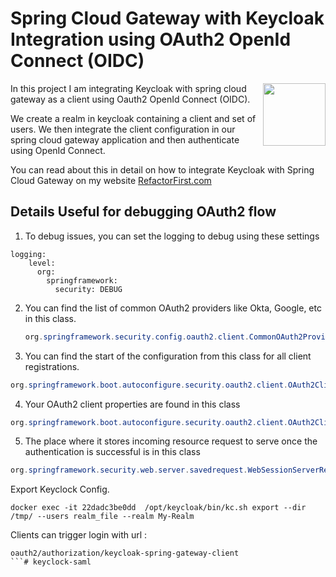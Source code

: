# Spring Cloud Gateway with Keycloak Integration using OAuth2 OpenId Connect (OIDC)
<a href="https://foojay.io/works-with-openjdk"><img align="right" src="https://github.com/foojayio/badges/raw/main/works_with_openjdk/Works-with-OpenJDK.png" width="100"></a>


In this project I am integrating Keycloak with spring cloud gateway as a client using Oauth2 OpenId Connect (OIDC).

We create a realm in keycloak containing a client and set of users. We then integrate the client configuration in our spring cloud gateway application and then authenticate using OpenId Connect.

You can read about this in detail on how to integrate Keycloak with Spring Cloud Gateway on my website [RefactorFirst.com](https://refactorfirst.com)

## Details Useful for debugging OAuth2 flow

1. To debug issues, you can set the logging to debug using these settings
```properties
logging:
    level:
      org:
        springframework:
          security: DEBUG
```

2. You can find the list of common OAuth2 providers like Okta, Google, etc in this class.
   ```java
   org.springframework.security.config.oauth2.client.CommonOAuth2Provider
   ```
3. You can find the start of the configuration from this class for all client registrations. 
```java
org.springframework.boot.autoconfigure.security.oauth2.client.OAuth2ClientPropertiesRegistrationAdapter#getClientRegistrations
```
4. Your OAuth2 client properties are found in this class
```java
org.springframework.boot.autoconfigure.security.oauth2.client.OAuth2ClientProperties
```
5. The place where it stores incoming resource request to serve once the authentication is successful is in this class

```java
org.springframework.security.web.server.savedrequest.WebSessionServerRequestCache.saveRequest
```

Export Keyclock Config.

```shell
docker exec -it 22dadc3be0dd  /opt/keycloak/bin/kc.sh export --dir /tmp/ --users realm_file --realm My-Realm
```
Clients can trigger login with url : 

```
oauth2/authorization/keycloak-spring-gateway-client
```# keyclock-saml
